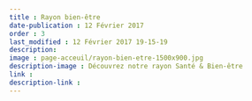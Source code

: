 ```yaml
---
title : Rayon bien-être
date-publication : 12 Février 2017 
order : 3
last_modified : 12 Février 2017 19-15-19
description:
image : page-acceuil/rayon-bien-etre-1500x900.jpg
description-image : Découvrez notre rayon Santé & Bien-être
link : 
description-link : 
---
```


